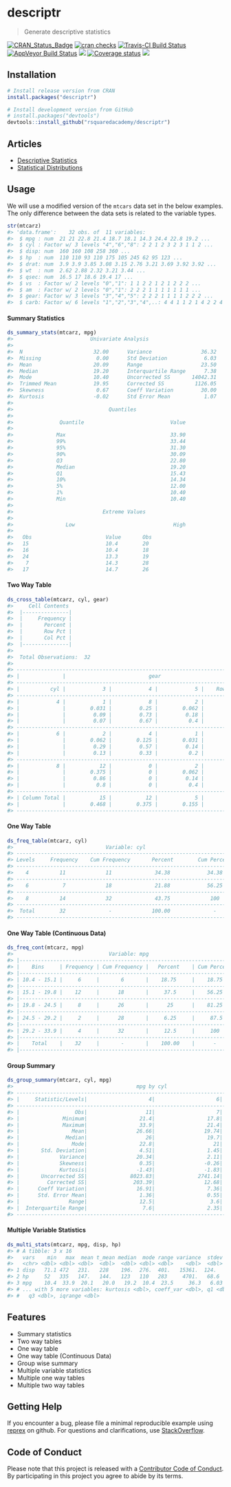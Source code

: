 
<!-- README.md is generated from README.Rmd. Please edit that file -->

# descriptr

> Generate descriptive
statistics

[![CRAN\_Status\_Badge](http://www.r-pkg.org/badges/version/descriptr)](https://cran.r-project.org/package=descriptr)
[![cran
checks](https://cranchecks.info/badges/summary/descriptr)](https://cran.r-project.org/web/checks/check_results_descriptr.html)
[![Travis-CI Build
Status](https://travis-ci.org/rsquaredacademy/descriptr.svg?branch=master)](https://travis-ci.org/rsquaredacademy/descriptr)
[![AppVeyor Build
Status](https://ci.appveyor.com/api/projects/status/github/rsquaredacademy/descriptr?branch=master&svg=true)](https://ci.appveyor.com/project/rsquaredacademy/descriptr)
[![](https://cranlogs.r-pkg.org/badges/grand-total/descriptr)](https://cran.r-project.org/package=descriptr)
[![Coverage
status](https://codecov.io/gh/rsquaredacademy/descriptr/branch/master/graph/badge.svg)](https://codecov.io/github/rsquaredacademy/descriptr?branch=master)
![](https://img.shields.io/badge/lifecycle-maturing-blue.svg)

## Installation

``` r
# Install release version from CRAN
install.packages("descriptr")

# Install development version from GitHub
# install.packages("devtools")
devtools::install_github("rsquaredacademy/descriptr")
```

## Articles

  - [Descriptive
    Statistics](https://descriptr.rsquaredacademy.com/articles/descriptive-stats.html)
  - [Statistical
    Distributions](https://descriptr.rsquaredacademy.com/articles/distributions.html)

## Usage

We will use a modified version of the `mtcars` data set in the below
examples. The only difference between the data sets is related to the
variable types.

``` r
str(mtcarz)
#> 'data.frame':    32 obs. of  11 variables:
#>  $ mpg : num  21 21 22.8 21.4 18.7 18.1 14.3 24.4 22.8 19.2 ...
#>  $ cyl : Factor w/ 3 levels "4","6","8": 2 2 1 2 3 2 3 1 1 2 ...
#>  $ disp: num  160 160 108 258 360 ...
#>  $ hp  : num  110 110 93 110 175 105 245 62 95 123 ...
#>  $ drat: num  3.9 3.9 3.85 3.08 3.15 2.76 3.21 3.69 3.92 3.92 ...
#>  $ wt  : num  2.62 2.88 2.32 3.21 3.44 ...
#>  $ qsec: num  16.5 17 18.6 19.4 17 ...
#>  $ vs  : Factor w/ 2 levels "0","1": 1 1 2 2 1 2 1 2 2 2 ...
#>  $ am  : Factor w/ 2 levels "0","1": 2 2 2 1 1 1 1 1 1 1 ...
#>  $ gear: Factor w/ 3 levels "3","4","5": 2 2 2 1 1 1 1 2 2 2 ...
#>  $ carb: Factor w/ 6 levels "1","2","3","4",..: 4 4 1 1 2 1 4 2 2 4 ...
```

#### Summary Statistics

``` r
ds_summary_stats(mtcarz, mpg)
#>                         Univariate Analysis                          
#> 
#>  N                       32.00      Variance                36.32 
#>  Missing                  0.00      Std Deviation            6.03 
#>  Mean                    20.09      Range                   23.50 
#>  Median                  19.20      Interquartile Range      7.38 
#>  Mode                    10.40      Uncorrected SS       14042.31 
#>  Trimmed Mean            19.95      Corrected SS          1126.05 
#>  Skewness                 0.67      Coeff Variation         30.00 
#>  Kurtosis                -0.02      Std Error Mean           1.07 
#> 
#>                               Quantiles                               
#> 
#>               Quantile                            Value                
#> 
#>              Max                                  33.90                
#>              99%                                  33.44                
#>              95%                                  31.30                
#>              90%                                  30.09                
#>              Q3                                   22.80                
#>              Median                               19.20                
#>              Q1                                   15.43                
#>              10%                                  14.34                
#>              5%                                   12.00                
#>              1%                                   10.40                
#>              Min                                  10.40                
#> 
#>                             Extreme Values                            
#> 
#>                 Low                                High                
#> 
#>   Obs                        Value       Obs                        Value 
#>   15                         10.4        20                         33.9  
#>   16                         10.4        18                         32.4  
#>   24                         13.3        19                         30.4  
#>    7                         14.3        28                         30.4  
#>   17                         14.7        26                         27.3
```

#### Two Way Table

``` r
ds_cross_table(mtcarz, cyl, gear)
#>     Cell Contents
#>  |---------------|
#>  |     Frequency |
#>  |       Percent |
#>  |       Row Pct |
#>  |       Col Pct |
#>  |---------------|
#> 
#>  Total Observations:  32 
#> 
#> ----------------------------------------------------------------------------
#> |              |                           gear                            |
#> ----------------------------------------------------------------------------
#> |          cyl |            3 |            4 |            5 |    Row Total |
#> ----------------------------------------------------------------------------
#> |            4 |            1 |            8 |            2 |           11 |
#> |              |        0.031 |         0.25 |        0.062 |              |
#> |              |         0.09 |         0.73 |         0.18 |         0.34 |
#> |              |         0.07 |         0.67 |          0.4 |              |
#> ----------------------------------------------------------------------------
#> |            6 |            2 |            4 |            1 |            7 |
#> |              |        0.062 |        0.125 |        0.031 |              |
#> |              |         0.29 |         0.57 |         0.14 |         0.22 |
#> |              |         0.13 |         0.33 |          0.2 |              |
#> ----------------------------------------------------------------------------
#> |            8 |           12 |            0 |            2 |           14 |
#> |              |        0.375 |            0 |        0.062 |              |
#> |              |         0.86 |            0 |         0.14 |         0.44 |
#> |              |          0.8 |            0 |          0.4 |              |
#> ----------------------------------------------------------------------------
#> | Column Total |           15 |           12 |            5 |           32 |
#> |              |        0.468 |        0.375 |        0.155 |              |
#> ----------------------------------------------------------------------------
```

#### One Way Table

``` r
ds_freq_table(mtcarz, cyl)
#>                              Variable: cyl                              
#> -----------------------------------------------------------------------
#> Levels     Frequency    Cum Frequency       Percent        Cum Percent  
#> -----------------------------------------------------------------------
#>    4          11             11              34.38            34.38    
#> -----------------------------------------------------------------------
#>    6           7             18              21.88            56.25    
#> -----------------------------------------------------------------------
#>    8          14             32              43.75             100     
#> -----------------------------------------------------------------------
#>  Total        32              -             100.00              -      
#> -----------------------------------------------------------------------
```

#### One Way Table (Continuous Data)

``` r
ds_freq_cont(mtcarz, mpg)
#>                               Variable: mpg                               
#> |-----------------------------------------------------------------------|
#> |    Bins     | Frequency | Cum Frequency |   Percent    | Cum Percent  |
#> |-----------------------------------------------------------------------|
#> | 10.4 - 15.1 |     6     |       6       |    18.75     |    18.75     |
#> |-----------------------------------------------------------------------|
#> | 15.1 - 19.8 |    12     |      18       |     37.5     |    56.25     |
#> |-----------------------------------------------------------------------|
#> | 19.8 - 24.5 |     8     |      26       |      25      |    81.25     |
#> |-----------------------------------------------------------------------|
#> | 24.5 - 29.2 |     2     |      28       |     6.25     |     87.5     |
#> |-----------------------------------------------------------------------|
#> | 29.2 - 33.9 |     4     |      32       |     12.5     |     100      |
#> |-----------------------------------------------------------------------|
#> |    Total    |    32     |       -       |    100.00    |      -       |
#> |-----------------------------------------------------------------------|
```

#### Group Summary

``` r
ds_group_summary(mtcarz, cyl, mpg)
#>                                        mpg by cyl                                         
#> -----------------------------------------------------------------------------------------
#> |     Statistic/Levels|                    4|                    6|                    8|
#> -----------------------------------------------------------------------------------------
#> |                  Obs|                   11|                    7|                   14|
#> |              Minimum|                 21.4|                 17.8|                 10.4|
#> |              Maximum|                 33.9|                 21.4|                 19.2|
#> |                 Mean|                26.66|                19.74|                 15.1|
#> |               Median|                   26|                 19.7|                 15.2|
#> |                 Mode|                 22.8|                   21|                 10.4|
#> |       Std. Deviation|                 4.51|                 1.45|                 2.56|
#> |             Variance|                20.34|                 2.11|                 6.55|
#> |             Skewness|                 0.35|                -0.26|                -0.46|
#> |             Kurtosis|                -1.43|                -1.83|                 0.33|
#> |       Uncorrected SS|              8023.83|              2741.14|              3277.34|
#> |         Corrected SS|               203.39|                12.68|                 85.2|
#> |      Coeff Variation|                16.91|                 7.36|                16.95|
#> |      Std. Error Mean|                 1.36|                 0.55|                 0.68|
#> |                Range|                 12.5|                  3.6|                  8.8|
#> |  Interquartile Range|                  7.6|                 2.35|                 1.85|
#> -----------------------------------------------------------------------------------------
```

#### Multiple Variable Statistics

``` r
ds_multi_stats(mtcarz, mpg, disp, hp)
#> # A tibble: 3 x 16
#>   vars    min   max  mean t_mean median  mode range variance  stdev  skew
#>   <chr> <dbl> <dbl> <dbl>  <dbl>  <dbl> <dbl> <dbl>    <dbl>  <dbl> <dbl>
#> 1 disp   71.1 472   231.   228    196.  276.  401.   15361.  124.   0.420
#> 2 hp     52   335   147.   144.   123   110   283     4701.   68.6  0.799
#> 3 mpg    10.4  33.9  20.1   20.0   19.2  10.4  23.5     36.3   6.03 0.672
#> # ... with 5 more variables: kurtosis <dbl>, coeff_var <dbl>, q1 <dbl>,
#> #   q3 <dbl>, iqrange <dbl>
```

## Features

  - Summary statistics
  - Two way tables
  - One way table
  - One way table (Continuous Data)
  - Group wise summary
  - Multiple variable statistics
  - Multiple one way tables
  - Multiple two way tables

## Getting Help

If you encounter a bug, please file a minimal reproducible example using
[reprex](https://reprex.tidyverse.org/index.html) on github. For
questions and clarifications, use
[StackOverflow](https://stackoverflow.com/).

## Code of Conduct

Please note that this project is released with a [Contributor Code of
Conduct](CONDUCT.md). By participating in this project you agree to
abide by its terms.
